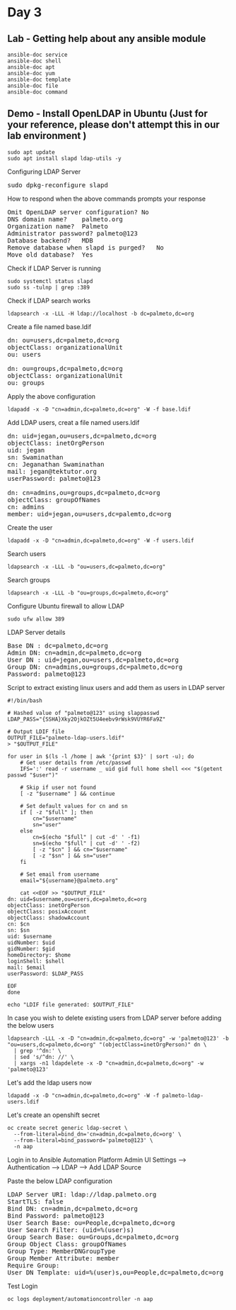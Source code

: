 # Day 3

## Lab - Getting help about any ansible module
```
ansible-doc service
ansible-doc shell
ansible-doc apt
ansible-doc yum
ansible-doc template
ansible-doc file
ansible-doc command
```


## Demo - Install OpenLDAP in Ubuntu (Just for your reference, please don't attempt this in our lab environment )
```
sudo apt update
sudo apt install slapd ldap-utils -y
```


Configuring LDAP Server
<pre>
sudo dpkg-reconfigure slapd  
</pre>

How to respond when the above commands prompts your response
<pre>
Omit OpenLDAP server configuration?	No
DNS domain name?	palmeto.org
Organization name?	Palmeto
Administrator password?	palmeto@123
Database backend?	MDB
Remove database when slapd is purged?	No
Move old database?	Yes
</pre>

Check if LDAP Server is running
```
sudo systemctl status slapd
sudo ss -tulnp | grep :389
```

Check if LDAP search works
```
ldapsearch -x -LLL -H ldap://localhost -b dc=palmeto,dc=org
```

Create a file named base.ldif
<pre>
dn: ou=users,dc=palmeto,dc=org
objectClass: organizationalUnit
ou: users

dn: ou=groups,dc=palmeto,dc=org
objectClass: organizationalUnit
ou: groups  
</pre>

Apply the above configuration
```
ldapadd -x -D "cn=admin,dc=palmeto,dc=org" -W -f base.ldif
```

Add LDAP users, creat a file named users.ldif
<pre>
dn: uid=jegan,ou=users,dc=palmeto,dc=org
objectClass: inetOrgPerson
uid: jegan
sn: Swaminathan
cn: Jeganathan Swaminathan
mail: jegan@tektutor.org
userPassword: palmeto@123

dn: cn=admins,ou=groups,dc=palmeto,dc=org
objectClass: groupOfNames
cn: admins
member: uid=jegan,ou=users,dc=palemto,dc=org  
</pre>

Create the user
```
ldapadd -x -D "cn=admin,dc=palmeto,dc=org" -W -f users.ldif
```

Search users
```
ldapsearch -x -LLL -b "ou=users,dc=palmeto,dc=org"
```

Search groups
```
ldapsearch -x -LLL -b "ou=groups,dc=palmeto,dc=org"
```

Configure Ubuntu firewall to allow LDAP
```
sudo ufw allow 389
```

LDAP Server details
<pre>
Base DN : dc=palmeto,dc=org
Admin DN: cn=admin,dc=palmeto,dc=org
User DN	: uid=jegan,ou=users,dc=palmeto,dc=org
Group DN: cn=admins,ou=groups,dc=palmeto,dc=org
Password: palmeto@123
</pre>

Script to extract existing linux users and add them as users in LDAP server
```
#!/bin/bash

# Hashed value of "palmeto@123" using slappasswd
LDAP_PASS="{SSHA}Xky2OjkOZt5U4eebv9rWsk9VUYR6Fa9Z"

# Output LDIF file
OUTPUT_FILE="palmeto-ldap-users.ldif"
> "$OUTPUT_FILE"

for user in $(ls -l /home | awk '{print $3}' | sort -u); do
    # Get user details from /etc/passwd
    IFS=':' read -r username _ uid gid full home shell <<< "$(getent passwd "$user")"

    # Skip if user not found
    [ -z "$username" ] && continue

    # Set default values for cn and sn
    if [ -z "$full" ]; then
        cn="$username"
        sn="user"
    else
        cn=$(echo "$full" | cut -d' ' -f1)
        sn=$(echo "$full" | cut -d' ' -f2)
        [ -z "$cn" ] && cn="$username"
        [ -z "$sn" ] && sn="user"
    fi

    # Set email from username
    email="${username}@palmeto.org"

    cat <<EOF >> "$OUTPUT_FILE"
dn: uid=$username,ou=users,dc=palmeto,dc=org
objectClass: inetOrgPerson
objectClass: posixAccount
objectClass: shadowAccount
cn: $cn
sn: $sn
uid: $username
uidNumber: $uid
gidNumber: $gid
homeDirectory: $home
loginShell: $shell
mail: $email
userPassword: $LDAP_PASS

EOF
done

echo "LDIF file generated: $OUTPUT_FILE"
```

In case you wish to delete existing users from LDAP server before adding the below users
```
ldapsearch -LLL -x -D "cn=admin,dc=palmeto,dc=org" -w 'palmeto@123' -b "ou=users,dc=palmeto,dc=org" "(objectClass=inetOrgPerson)" dn \
  | grep '^dn:' \
  | sed 's/^dn: //' \
  | xargs -n1 ldapdelete -x -D "cn=admin,dc=palmeto,dc=org" -w 'palmeto@123'
```

Let's add the ldap users now
```
ldapadd -x -D "cn=admin,dc=palmeto,dc=org" -W -f palmeto-ldap-users.ldif
```

Let's create an openshift secret
```
oc create secret generic ldap-secret \
  --from-literal=bind_dn='cn=admin,dc=palmeto,dc=org' \
  --from-literal=bind_password='palmeto@123' \
  -n aap
```

Login in to Ansible Automation Platform Admin UI
Settings --> Authentication --> LDAP --> Add LDAP Source

Paste the below LDAP configuration
<pre>
LDAP Server URI: ldap://ldap.palmeto.org
StartTLS: false
Bind DN: cn=admin,dc=palmeto,dc=org
Bind Password: palmeto@123
User Search Base: ou=People,dc=palmeto,dc=org
User Search Filter: (uid=%(user)s)
Group Search Base: ou=Groups,dc=palmeto,dc=org
Group Object Class: groupOfNames
Group Type: MemberDNGroupType
Group Member Attribute: member
Require Group: <optional LDAP group DN>
User DN Template: uid=%(user)s,ou=People,dc=palmeto,dc=org    
</pre>

Test Login
```
oc logs deployment/automationcontroller -n aap
```
